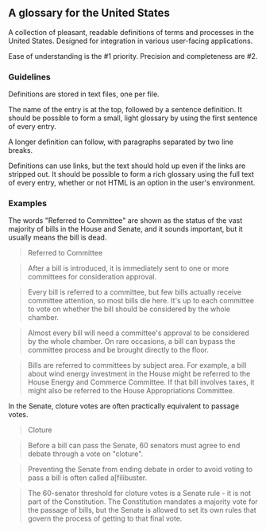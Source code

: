 ## A glossary for the United States

A collection of pleasant, readable definitions of terms and processes in the United States. Designed for integration in various user-facing applications.

Ease of understanding is the #1 priority. Precision and completeness are #2.

### Guidelines

Definitions are stored in text files, one per file.

The name of the entry is at the top, followed by a sentence definition. It should be possible to form a small, light glossary by using the first sentence of every entry.

A longer definition can follow, with paragraphs separated by two line breaks.

Definitions can use links, but the text should hold up even if the links are stripped out. It should be possible to form a rich glossary using the full text of every entry, whether or not HTML is an option in the user's environment.

### Examples

The words "Referred to Committee" are shown as the status of the vast majority of bills in the House and Senate, and it sounds important, but it usually means the bill is dead.

> Referred to Committee

> After a bill is introduced, it is immediately sent to one or more committees for consideration approval.

> Every bill is referred to a committee, but few bills actually receive committee attention, so most bills die here. It's up to each committee to vote on whether the bill should be considered by the whole chamber.

> Almost every bill will need a committee's approval to be considered by the whole chamber. On rare occasions, a bill can bypass the committee process and be brought directly to the floor.

> Bills are referred to committees by subject area. For example, a bill about wind energy investment in the House might be referred to the House Energy and Commerce Committee. If that bill involves taxes, it might also be referred to the House Appropriations Committee.

In the Senate, cloture votes are often practically equivalent to passage votes.

> Cloture

> Before a bill can pass the Senate, 60 senators must agree to end debate through a vote on "cloture".

> Preventing the Senate from ending debate in order to avoid voting to pass a bill is often called a[filibuster.

> The 60-senator threshold for cloture votes is a Senate rule - it is not part of the Constitution. The Constitution mandates a majority vote for the passage of bills, but the Senate is allowed to set its own rules that govern the process of getting to that final vote.
